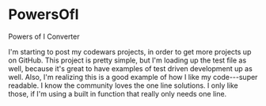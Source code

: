 # PowersOfI
Powers of I Converter

I'm starting to post my codewars projects, in order to get more projects up on GitHub.  This project is pretty simple, but I'm loading up the test file as well, because it's great to have examples of test driven development up as well.  Also, I'm realizing this is a good example of how I like my code---super readable.  I know the community loves the one line solutions.  I only like those, if I'm using a built in function that really only needs one line.
